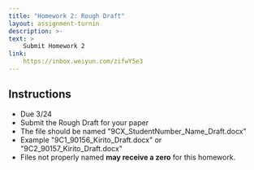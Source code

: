 ```yaml
---
title: "Homework 2: Rough Draft"
layout: assignment-turnin
description: >-
text: >
    Submit Homework 2
link: 
    https://inbox.weiyun.com/zifwY5e3
---
```

## Instructions
- Due 3/24
- Submit the Rough Draft for your paper
- The file should be named "9CX_StudentNumber_Name_Draft.docx"
- Example "9C1_90156_Kirito_Draft.docx" or "9C2_90157_Kirito_Draft.docx"
- Files not properly named **may receive a zero** for this homework. 

